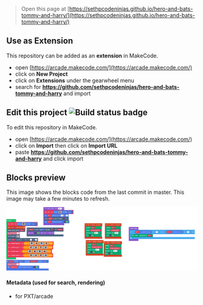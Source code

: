  


> Open this page at [https://sethpcodeninjas.github.io/hero-and-bats-tommy-and-harry/](https://sethpcodeninjas.github.io/hero-and-bats-tommy-and-harry/)

## Use as Extension

This repository can be added as an **extension** in MakeCode.

* open [https://arcade.makecode.com/](https://arcade.makecode.com/)
* click on **New Project**
* click on **Extensions** under the gearwheel menu
* search for **https://github.com/sethpcodeninjas/hero-and-bats-tommy-and-harry** and import

## Edit this project ![Build status badge](https://github.com/sethpcodeninjas/hero-and-bats-tommy-and-harry/workflows/MakeCode/badge.svg)

To edit this repository in MakeCode.

* open [https://arcade.makecode.com/](https://arcade.makecode.com/)
* click on **Import** then click on **Import URL**
* paste **https://github.com/sethpcodeninjas/hero-and-bats-tommy-and-harry** and click import

## Blocks preview

This image shows the blocks code from the last commit in master.
This image may take a few minutes to refresh.

![A rendered view of the blocks](https://github.com/sethpcodeninjas/hero-and-bats-tommy-and-harry/raw/master/.github/makecode/blocks.png)

#### Metadata (used for search, rendering)

* for PXT/arcade
<script src="https://makecode.com/gh-pages-embed.js"></script><script>makeCodeRender("{{ site.makecode.home_url }}", "{{ site.github.owner_name }}/{{ site.github.repository_name }}");</script>
